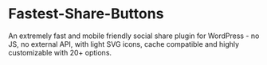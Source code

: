 # Fastest-Share-Buttons
An extremely fast and mobile friendly social share plugin for WordPress - no JS, no external API, with light SVG icons, cache compatible and highly customizable with 20+ options.
